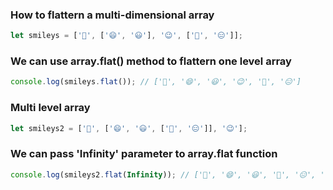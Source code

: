 ### How to flattern a multi-dimensional array
```javascript
let smileys = ['🥰', ['😄', '😃'], '😉', ['🥲', '😑']];
```

### We can use array.flat() method to flattern one level array
```javascript
console.log(smileys.flat()); // ['🥰', '😄', '😃', '😉', '🥲', '😑']
```

### Multi level array
```javascript
let smileys2 = ['🥰', ['😄', '😃', ['🥲', '😑']], '😉'];
```

### We can pass 'Infinity' parameter to array.flat function
```javascript
console.log(smileys2.flat(Infinity)); // ['🥰', '😄', '😃', '🥲', '😑', '😉']
```
